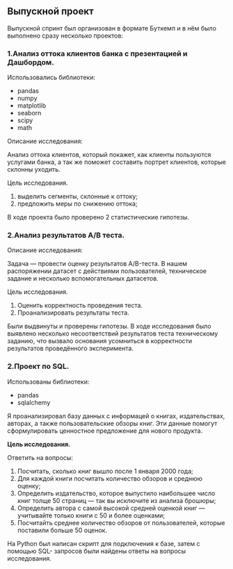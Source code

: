 ## Выпускной проект


Выпускной спринт был организован в формате Буткемп и в нём было выполнено сразу несколько проектов:

### 1.Анализ оттока клиентов банка с презентацией и Дашбордом.

Использовались библиотеки: 

* pandas
* numpy
* matplotlib
* seaborn 
* scipy
* math

Описание исследования:

Анализ оттока клиентов, который покажет, как клиенты пользуются услугами банка, а так же поможет составить портрет клиентов, которые склонны уходить.

Цель исследования.

1) выделить сегменты, склонные к оттоку;
2) предложить меры по снижению оттока;

В ходе проекта было проверено 2 статистические гипотезы.

### 2.Анализ результатов А/B теста.


Описание исследования:

Задача — провести оценку результатов A/B-теста. В нашем распоряжении датасет с действиями пользователей, техническое задание и несколько вспомогательных датасетов.

Цель исследования.

1) Оценить корректность проведения теста.
2) Проанализировать результаты теста.

Были выдвинуты и проверены гипотезы.
В ходе исследования было выявлено несколько несоответствий результатов теста техническому заданию, что вызвало основания усомниться в корректности результатов проведённого эксперимента.


### 2.Проект по SQL.

Использованы библиотеки:
* pandas
* sqlalchemy

Я проанализировал базу данных с информацей о книгах, издательствах, авторах, а также пользовательские обзоры книг. Эти данные помогут сформулировать ценностное предложение для нового продукта.

**Цель исследования.**

Ответить на вопросы: 
1) Посчитать, сколько книг вышло после 1 января 2000 года;  
2) Для каждой книги посчитать количество обзоров и среднюю оценку;   
3) Определить издательство, которое выпустило наибольшее число книг толще 50 страниц — так вы исключите из анализа брошюры;  
4) Определить автора с самой высокой средней оценкой книг — учитывайте только книги с 50 и более оценками;  
5) Посчитайть среднее количество обзоров от пользователей, которые поставили больше 50 оценок.

На Python был написан скрипт для подключения к базе, затем с помощью SQL- запросов были найдены ответы на вопросы исследования.
